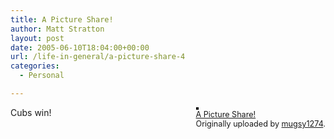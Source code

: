 ```yaml
---
title: A Picture Share!
author: Matt Stratton
layout: post
date: 2005-06-10T18:04:00+00:00
url: /life-in-general/a-picture-share-4
categories:
  - Personal

---
```

<div style="float:right;margin-left:10px;margin-bottom:10px;">
  <a href="http://www.flickr.com/photos/mugsy/18593627/" title="photo sharing"><img src="http://photos12.flickr.com/18593627_9937e04460_m.jpg" alt="" style="border:solid 2px #000000;" /></a> <br /> <span style="font-size:.9em;margin-top:0;"> <a href="http://www.flickr.com/photos/mugsy/18593627/">A Picture Share!</a> <br /> Originally uploaded by <a href="http://www.flickr.com/people/mugsy/">mugsy1274</a>. </span>
</div>

Cubs win!